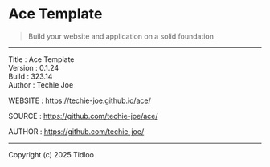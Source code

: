 # Ace Template
> Build your website and application on a solid foundation
---

Title    : Ace Template  
Version  : 0.1.24  
Build    : 323.14  
Author   : Techie Joe  

WEBSITE  : https://techie-joe.github.io/ace/  

SOURCE   : https://github.com/techie-joe/ace/  

AUTHOR   : https://github.com/techie-joe/  

---

Copyright (c) 2025 Tidloo